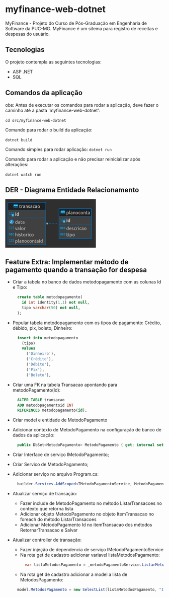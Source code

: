 # myfinance-web-dotnet

MyFinance - Projeto do Curso de Pós-Graduação em Engenharia de Software da PUC-MG. MyFinance é um sitema para registro de receitas e despesas do usuário.

## Tecnologias

O projeto contempla as seguintes tecnologias:

- ASP .NET
- SQL

## Comandos da aplicação

obs: Antes de executar os comandos para rodar a aplicação, deve fazer o caminho até a pasta 'myfinance-web-dotnet':

`cd src/myfinance-web-dotnet`

Comando para rodar o build da aplicação:

`dotnet build`

Comando simples para rodar aplicação:
`dotnet run`

Comando para rodar a aplicação e não precisar reinicializar após alterações:

`dotnet watch run`

## DER - Diagrama Entidade Relacionamento

<img src="./docs/diagrama.png" alt="der" />

## Feature Extra: Implementar método de pagamento quando a transação for despesa

- Criar a tabela no banco de dados metodopagamento com as colunas Id e Tipo:

  ```sql
    create table metodopagamento(
      id int identity(1,1) not null,
      tipo varchar(50) not null,
    );
  ```

- Popular tabela metodopagamento com os tipos de pagamento: Crédito, débido, pix, boleto, Dinheiro:

  ```sql
    insert into metodopagamento
      (tipo)
      values
        ('Dinheiro'),
        ('Crédito'),
        ('Débito'),
        ('Pix'),
        ('Boleto'),
  ```

- Criar uma FK na tabela Transacao apontando para metodoPagamento(Id):

  ```sql
    ALTER TABLE transacao
    ADD metodopagamentoid INT
    REFERENCES metodopagamento(id);
  ```

- Criar model e entidade de MetodoPagamento
- Adicionar contexto de MetodoPagamento na configuração de banco de dados da aplicação:

  ```c#
    public DbSet<MetodoPagamento> MetodoPagamento { get; internal set; }
  ```

- Criar Interface de serviço IMetodoPagamento;
- Criar Servico de MetodoPagamento;
- Adicionar serviço no arquivo Program.cs:

  ```c#
    builder.Services.AddScoped<IMetodoPagamentoService, MetodoPagamentoService>();
  ```

- Atualizar serviço de transação:
  - Fazer include de MetodoPagamento no método ListarTransacoes no contexto que retorna lista
  - Adicionar objeto MetodoPagamento no objeto ItemTransacao no foreach do método ListarTransacoes
  - Adicionar MetodoPagamento Id no itemTransacao dos métodos RetornarTransacao e Salvar
- Atualizar controller de transação:
  - Fazer injeção de dependencia de serviço IMetodoPagamentoService
  - Na rota get de cadastro adicionar variavel listaMetodosPagamento:
    ```c#
      var listaMetodosPagamento = _metodoPagamentoService.ListarMetodos();
    ```
  - Na rota get de cadastro adicionar a model a lista de MetodosPagamento:
  ```c#
    model.MetodosPagamento = new SelectList(listaMetodosPagamento, "Id", "Tipo");
  ```

